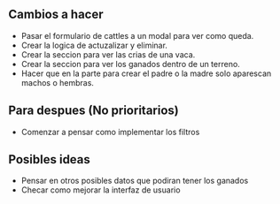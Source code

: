 ## Cambios a hacer

- Pasar el formulario de cattles a un modal para ver como queda.
- Crear la logica de actuzalizar y eliminar.
- Crear la seccion para ver las crias de una vaca.
- Crear la seccion para ver los ganados dentro de un terreno.
- Hacer que en la parte para crear el padre o la madre solo aparescan machos o hembras.

## Para despues (No prioritarios)

- Comenzar a pensar como implementar los filtros

## Posibles ideas

- Pensar en otros posibles datos que podiran tener los ganados
- Checar como mejorar la interfaz de usuario
